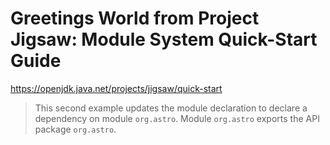 # Greetings World from Project Jigsaw: Module System Quick-Start Guide

https://openjdk.java.net/projects/jigsaw/quick-start

> This second example updates the module declaration to declare a dependency on module `org.astro`.
> Module `org.astro` exports the API package `org.astro`.